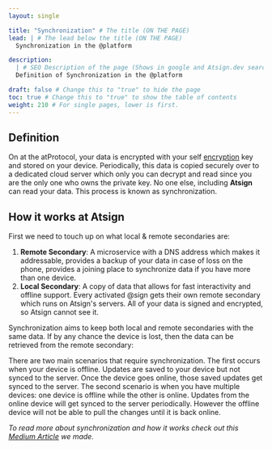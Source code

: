 ```yaml
---
layout: single

title: "Synchronization" # The title (ON THE PAGE)
lead: | # The lead below the title (ON THE PAGE)
  Synchronization in the @platform

description:
  | # SEO Description of the page (Shows in google and Atsign.dev search)
  Definition of Synchronization in the @platform

draft: false # Change this to "true" to hide the page
toc: true # Change this to "true" to show the table of contents
weight: 210 # For single pages, lower is first.
---
```


## Definition

On at the atProtocol, your data is encrypted with your self [encryption](/docs/reference/encryption) key and stored on your device. Periodically, this data is copied securely over to a dedicated cloud server which only you can decrypt and read since you are the only one who owns the private key. No one else, including **Atsign** can read your data. This process is known as synchronization.

## How it works at Atsign

First we need to touch up on what local & remote secondaries are:

1. **Remote Secondary**: A microservice with a DNS address which makes it addressable, provides a backup of your data in case of loss on the phone, provides a joining place to synchronize data if you have more than one device.
2. **Local Secondary**: A copy of data that allows for fast interactivity and offline support. Every activated @sign gets their own remote secondary which runs on Atsign's servers. All of your data is signed and encrypted, so Atsign cannot see it.

Synchronization aims to keep both local and remote secondaries with the same data. If by any chance the device is lost, then the data can be retrieved from the remote secondary:

There are two main scenarios that require synchronization. The first occurs when your device is offline. Updates are saved to your device but not synced to the server. Once the device goes online, those saved updates get synced to the server. The second scenario is when you have multiple devices: one device is offline while the other is online. Updates from the online device will get synced to the server periodically. However the offline device will not be able to pull the changes until it is back online.

_To read more about synchronization and how it works check out this [Medium Article](https://Atsigncompany.medium.com/the-protocol-synchronization-77b00ca5341b) we made._
